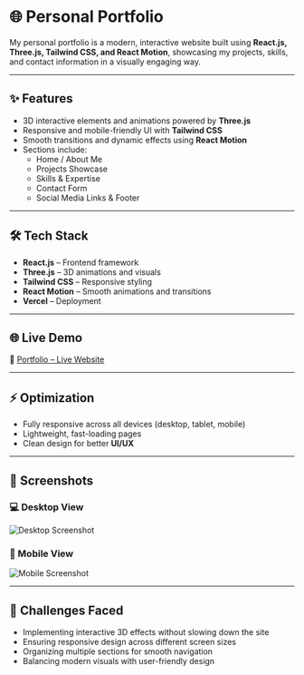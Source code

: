 # 🌐 Personal Portfolio

My personal portfolio is a modern, interactive website built using **React.js, Three.js, Tailwind CSS, and React Motion**, showcasing my projects, skills, and contact information in a visually engaging way.

---

## ✨ Features

- 3D interactive elements and animations powered by **Three.js**
- Responsive and mobile-friendly UI with **Tailwind CSS**
- Smooth transitions and dynamic effects using **React Motion**
- Sections include:
  - Home / About Me
  - Projects Showcase
  - Skills & Expertise
  - Contact Form
  - Social Media Links & Footer

---

## 🛠 Tech Stack

- **React.js** – Frontend framework
- **Three.js** – 3D animations and visuals
- **Tailwind CSS** – Responsive styling
- **React Motion** – Smooth animations and transitions
- **Vercel** – Deployment

---

## 🌐 Live Demo

🔗 [Portfolio – Live Website](https://myportfolio-roan-three.vercel.app/)

---

## ⚡ Optimization

- Fully responsive across all devices (desktop, tablet, mobile)
- Lightweight, fast-loading pages
- Clean design for better **UI/UX**

---

## 📸 Screenshots

### 💻 Desktop View
![Desktop Screenshot](your-desktop-image-link)

### 📱 Mobile View
![Mobile Screenshot](your-mobile-image-link)

---

## 🧩 Challenges Faced

- Implementing interactive 3D effects without slowing down the site
- Ensuring responsive design across different screen sizes
- Organizing multiple sections for smooth navigation
- Balancing modern visuals with user-friendly design
